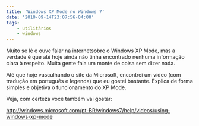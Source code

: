 ```yaml
---
title: 'Windows XP Mode no Windows 7'
date: '2010-09-14T23:07:56-04:00'
tags:
    - utilitários
    - windows
---
```


Muito se lê e ouve falar na <span class="bbli">internet</span>sobre o <span class="bbli">Windows XP</span> Mode, mas a verdade é que até hoje ainda não tinha encontrado nenhuma informação clara à respeito. Muita gente fala um monte de coisa sem dizer nada.

Até que hoje vasculhando o site da <span class="bbli">Microsoft</span>, encontrei um vídeo (com tradução em português e legenda) que eu gostei bastante. Explica de forma simples e objetiva o funcionamento do XP Mode.

Veja, com certeza você também vai gostar:

<http://windows.microsoft.com/pt-BR/windows7/help/videos/using-windows-xp-mode>

